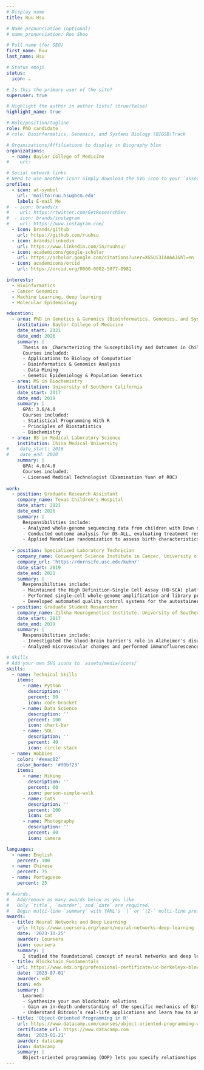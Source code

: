 ```yaml
---
# Display name
title: Ruu Hsu

# Name pronunciation (optional)
# name_pronunciation: Roo Shoo

# Full name (for SEO)
first_name: Ruu
last_name: Hsu

# Status emoji
status:
  icon: ☕️

# Is this the primary user of the site?
superuser: true

# Highlight the author in author lists? (true/false)
highlight_name: true

# Role/position/tagline
role: PhD candidate 
# role: Bioinformatics, Genomics, and Systems Biology (BIGSB)Track

# Organizations/Affiliations to display in Biography blox
organizations:
  - name: Baylor College of Medicine
#    url: 

# Social network links
# Need to use another icon? Simply download the SVG icon to your `assets/media/icons/` folder.
profiles:
  - icon: at-symbol
    url: 'mailto:ruu.hsu@bcm.edu'
    label: E-mail Me
#  - icon: brands/x
#    url: https://twitter.com/GetResearchDev
#  - icon: brands/instagram
#    url: https://www.instagram.com/
  - icon: brands/github
    url: https://github.com/ruuhsu
  - icon: brands/linkedin
    url: https://www.linkedin.com/in/ruuhsu/
  - icon: academicons/google-scholar
    url: https://scholar.google.com/citations?user=XG5Ui3IAAAAJ&hl=en
  - icon: academicons/orcid
    url: https://orcid.org/0000-0002-5077-0981

interests:
  - Bioinformatics
  - Cancer Genomics
  - Machine Learning, deep learning
  - Molecular Epidemiology

education:
  - area: PhD in Genetics & Genomics (Bioinformatics, Genomics, and Systems Biology Track)
    institution: Baylor College of Medicine
    date_start: 2021
    date_end: 2026
    summary: |
      Thesis on _Characterizing the Susceptibility and Outcomes in Children with Down Syndrome-Associated Acute Lymphoblastic Leukemia._ Supervised by [Prof Philip Lupo].
      Courses included:
      - Applications to Biology of Computation
      - Bioinformatics & Genomics Analysis
      - Data Mining
      - Genetic Epidemiology & Population Genetics
  - area: MS in Biochemistry
    institution: University of Southern California
    date_start: 2017
    date_end: 2019
    summary: |
      GPA: 3.6/4.0
      Courses included:
      - Statistical Programming With R
      - Principles of Biostatistics
      - Biochemistry
  - area: BS in Medical Laboratory Science
    institution: China Medical University
#    date_start: 2016
#    date_end: 2020
    summary: |
      GPA: 4.0/4.0
      Courses included:
      - Licensed Medical Technologist (Examination Yuan of ROC)
      
work:
  - position: Graduate Research Assistant
    company_name: Texas Children's Hospital
    date_start: 2021
    date_end: 2026
    summary: |
      Responsibilities include:
      - Analyzed whole-genome sequencing data from children with Down syndrome (DS) who developed acute lymphoblastic leukemia (ALL) and compared them with DS controls to assess the impact of single nucleotide variants (SNVs) and structural variants (SVs) on ALL susceptibility and subtypes.
      - Conducted outcome analysis for DS-ALL, evaluating treatment response, infectious toxicity, and survival based on demographic, clinical, and genomic factors.
      - Applied Mendelian randomization to assess birth characteristics' influence (e.g., birth weight) on ALL risk in DS children.
        
  - position: Specialized Laboratory Technician
    company_name: Convergent Science Institute in Cancer, University of Southern California
    company_url: 'https://dornsife.usc.edu/kuhn/'
    date_start: 2019
    date_end: 2021
    summary: |
      Responsibilities include:
      - Maintained the High Definition-Single Cell Assay (HD-SCA) platform, processing human blood samples to analyze circulating tumor cells (CTCs) across cancer types.
      - Performed single-cell whole-genome amplification and library preparation for copy number variation and targeted sequencing.
      - Developed automated quality control systems for the autostainer using Python and SQL.
  - position: Graduate Student Researcher
    company_name: Zilkha Neurogenetics Institute, University of Southern California
    date_start: 2017
    date_end: 2019
    summary: |
      Responsibilities include:
      - Investigated the blood-brain barrier's role in Alzheimer's disease by developing immunohistochemistry protocols and automated biomarker analysis.
      - Analyzed microvascular changes and performed immunofluorescence staining on brain samples from mouse models.

# Skills
# Add your own SVG icons to `assets/media/icons/`
skills:
  - name: Technical Skills
    items:
      - name: Python
        description: ''
        percent: 80
        icon: code-bracket
      - name: Data Science
        description: ''
        percent: 100
        icon: chart-bar
      - name: SQL
        description: ''
        percent: 40
        icon: circle-stack
  - name: Hobbies
    color: '#eeac02'
    color_border: '#f0bf23'
    items:
      - name: Hiking
        description: ''
        percent: 60
        icon: person-simple-walk
      - name: Cats
        description: ''
        percent: 100
        icon: cat
      - name: Photography
        description: ''
        percent: 80
        icon: camera

languages:
  - name: English
    percent: 100
  - name: Chinese
    percent: 75
  - name: Portuguese
    percent: 25

# Awards.
#   Add/remove as many awards below as you like.
#   Only `title`, `awarder`, and `date` are required.
#   Begin multi-line `summary` with YAML's `|` or `|2-` multi-line prefix and indent 2 spaces below.
awards:
  - title: Neural Networks and Deep Learning
    url: https://www.coursera.org/learn/neural-networks-deep-learning
    date: '2023-11-25'
    awarder: Coursera
    icon: coursera
    summary: |
      I studied the foundational concept of neural networks and deep learning. By the end, I was familiar with the significant technological trends driving the rise of deep learning; build, train, and apply fully connected deep neural networks; implement efficient (vectorized) neural networks; identify key parameters in a neural network’s architecture; and apply deep learning to your own applications.
  - title: Blockchain Fundamentals
    url: https://www.edx.org/professional-certificate/uc-berkeleyx-blockchain-fundamentals
    date: '2023-07-01'
    awarder: edX
    icon: edx
    summary: |
      Learned:
      - Synthesize your own blockchain solutions
      - Gain an in-depth understanding of the specific mechanics of Bitcoin
      - Understand Bitcoin’s real-life applications and learn how to attack and destroy Bitcoin, Ethereum, smart contracts and Dapps, and alternatives to Bitcoin’s Proof-of-Work consensus algorithm
  - title: 'Object-Oriented Programming in R'
    url: https://www.datacamp.com/courses/object-oriented-programming-with-s3-and-r6-in-r
    certificate_url: https://www.datacamp.com
    date: '2023-01-21'
    awarder: datacamp
    icon: datacamp
    summary: |
      Object-oriented programming (OOP) lets you specify relationships between functions and the objects that they can act on, helping you manage complexity in your code. This is an intermediate level course, providing an introduction to OOP, using the S3 and R6 systems. S3 is a great day-to-day R programming tool that simplifies some of the functions that you write. R6 is especially useful for industry-specific analyses, working with web APIs, and building GUIs.
---
```

